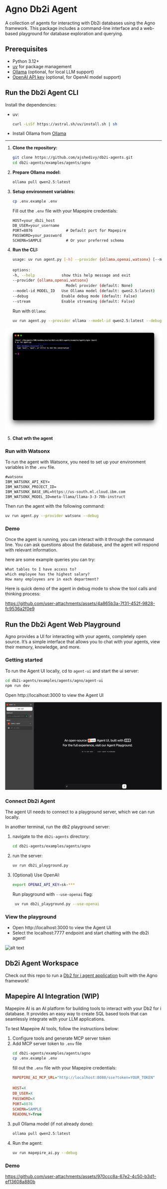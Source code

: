 # Agno Db2i Agent

A collection of agents for interacting with Db2i databases using the Agno framework. This package includes a command-line interface and a web-based playground for database exploration and querying.

## Prerequisites

- Python 3.12+
- [uv](https://github.com/astral-sh/uv) for package management
- [Ollama](https://ollama.ai/) (optional, for local LLM support)
- [OpenAI API key](https://platform.openai.com/api-keys) (optional, for OpenAI model support)

## Run the Db2i Agent CLI

Install the dependencies:

- uv:  
    ```bash
    curl -LsSf https://astral.sh/uv/install.sh | sh
    ```

- Install Ollama from [Ollama](https://ollama.com/)
---

1. **Clone the repository:**
   ```bash
   git clone https://github.com/ajshedivy/db2i-agents.git
   cd db2i-agents/examples/agents/agno
   ```
2. **Prepare Ollama model:**
    ```bash
    ollama pull qwen2.5:latest
    ```
3. **Setup environment variables:**
    ```bash
    cp .env.example .env
    ```
    Fill out the `.env` file with your Mapepire credentials:

    ```env
    HOST=your_db2i_host
    DB_USER=your_username
    PORT=8076               # Default port for Mapepire
    PASSWORD=your_password
    SCHEMA=SAMPLE           # Or your preferred schema
    ```

4. **Run the CLI:**
    ```bash
    usage: uv run agent.py [-h] --provider {ollama,openai,watsonx} [--model-id MODEL_ID] [--debug] [--stream]

    options:
    -h, --help            show this help message and exit
    --provider {ollama,openai,watsonx}
                            Model provider (default: None)
    --model-id MODEL_ID   Use Ollama model (default: qwen2.5:latest)
    --debug               Enable debug mode (default: False)
    --stream              Enable streaming (default: False)
    ```
    Run with `Ollama`:
    ```bash
    uv run agent.py --provider ollama --model-id qwen2.5:latest --debug
    ```

![alt text](images/image.png)

5. **Chat wth the agent**

### Run with Watsonx

To run the agent with Watsonx, you need to set up your environment variables in the `.env` file.
```env
#watsonx
IBM_WATSONX_API_KEY=
IBM_WATSONX_PROJECT_ID=
IBM_WATSONX_BASE_URL=https://us-south.ml.cloud.ibm.com
IBM_WATSONX_MODEL_ID=meta-llama/llama-3-3-70b-instruct
```
Then run the agent with the following command:
```bash
uv run agent.py --provider watsonx --debug
```


### Demo
Once the agent is running, you can interact with it through the command line. You can ask questions about the database, and the agent will respond with relevant information.

here are some example queries you can try:
```text
What tables to I have access to?
which employee has the highest salary?
How many employees are in each department?
```

Here is quick demo of the agent in debug mode to show the tool calls and thinking process:


https://github.com/user-attachments/assets/4a865b3a-7f31-452f-9828-fc9536a2f0e9

## Run the Db2i Agent Web Playground

Agno provides a UI for interacting with your agents, completely open source. It’s a simple interface that allows you to chat with your agents, view their memory, knowledge, and more.

### Getting started

To run the Agent UI locally, cd to `agent-ui` and start the ui server:
```bash
cd db2i-agents/examples/agents/agno/agent-ui
npm run dev
```

Open http://localhost:3000 to view the Agent UI

![alt text](images/agent-ui-homepage.png)

### Connect Db2i Agent

The agent UI needs to connect to a playground server, which we can run locally. 

In another terminal, run the db2 playground server:

1. navigate to the `db2i-agents` directory:
   ```bash
   cd db2i-agents/examples/agents/agno
   ```
2. run the server:
   ```bash
   uv run db2i_playground.py
   ```
3. (Optional) Use OpenAI:
   ```bash
   export OPENAI_API_KEY=sk-***
   ```
   Run playground with `--use-openai` flag:
   ```bash
    uv run db2i_playground.py --use-openai
    ```

### View the playground

- Open http://localhost:3000 to view the Agent UI
- Select the localhost:7777 endpoint and start chatting with the db2i agent!
  
![alt text](images/image2.png)


## Db2i Agent Workspace

Check out this repo to run a [Db2 for i agent application](https://github.com/ajshedivy/agent-app-agno) built with the Agno framework! 


## Mapepire AI Integration (WIP)

Mapepire AI is an AI platform for building tools to interact with your Db2 for i database. It provides an easy way to create SQL based tools that can seamlessly integrate with your LLM applications.

To test Mapepire AI tools, follow the instructions below:
1. Configure tools and generate MCP server token
2. Add MCP server token to `.env` file
    ```sh
    cd db2i-agents/examples/agents/agno
    cp .env.example .env
    ```
    fill out the `.env` file with your Mapepire credentials:
    ```ini
    MAPEPIRE_AI_MCP_URL="http://localhost:8080/sse?token=YOUR_TOKEN"

    HOST=X
    DB_USER=X
    PASSWORD=X
    PORT=8076
    SCHEMA=SAMPLE
    READONLY=True
    ```
3. pull Ollama model (if not already done):
    ```bash
    ollama pull qwen2.5:latest
    ```
4. Run the agent:
    ```bash
    uv run mapepire_ai.py --debug
    ```

### Demo




https://github.com/user-attachments/assets/970ccc8a-67e2-4c50-b3d1-ef13608a880b





